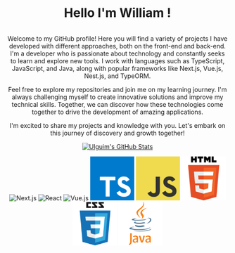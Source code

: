 
<div align="center">
<h1>Hello I'm William !</h1>

 <div style="display:flex; flex-direction:column; width:100px;">
   </div>
  </a>
<p> Welcome to my GitHub profile! Here you will find a variety of projects I have developed with different approaches, both on the front-end and back-end. I'm a developer who is passionate about technology and constantly seeks to learn and explore new tools. I work with languages such as TypeScript, JavaScript, and Java, along with popular frameworks like Next.js, Vue.js, Nest.js, and TypeORM.

Feel free to explore my repositories and join me on my learning journey. I'm always challenging myself to create innovative solutions and improve my technical skills. Together, we can discover how these technologies come together to drive the development of amazing applications.

I'm excited to share my projects and knowledge with you. Let's embark on this journey of discovery and growth together!
</p>

  <a href="https://awesome-github-stats.azurewebsites.net/index.html??cardType=github&theme=synthwave&preferLogin=false">    <img  alt="Ulguim's GitHub Stats" src="https://awesome-github-stats.azurewebsites.net/user-stats/Ulguim?cardType=github&theme=synthwave&preferLogin=false" />  </a>

<div align="center">
  <img src="https://camo.githubusercontent.com/f21f1fa29dfe5e1d0772b0efe2f43eca2f6dc14f2fede8d9cbef4a3a8210c91d/68747470733a2f2f6173736574732e76657263656c2e636f6d2f696d6167652f75706c6f61642f76313636323133303535392f6e6578746a732f49636f6e5f6c696768745f6261636b67726f756e642e706e67" alt="Next.js" title="Next.js" width="100" height="100" />
  <img src="https://avatars.githubusercontent.com/u/6412038?s=200&v=4" alt="React" title="React" width="100" height="100" />
  <img src="https://avatars.githubusercontent.com/u/6128107?s=200&v=4" alt="Vue.js" title="Vue.js" width="100" height="100" />
  <img src="https://raw.githubusercontent.com/github/explore/80688e429a7d4ef2fca1e82350fe8e3517d3494d/topics/typescript/typescript.png" alt="TypeScript" title="TypeScript" width="100" height="100" />
  <img src="https://raw.githubusercontent.com/github/explore/80688e429a7d4ef2fca1e82350fe8e3517d3494d/topics/javascript/javascript.png" alt="JavaScript" title="JavaScript" width="100" height="100" />
  <img src="https://raw.githubusercontent.com/github/explore/80688e429a7d4ef2fca1e82350fe8e3517d3494d/topics/html/html.png" alt="HTML" title="HTML" width="100" height="100" />
  <img src="https://raw.githubusercontent.com/github/explore/80688e429a7d4ef2fca1e82350fe8e3517d3494d/topics/css/css.png" alt="CSS" title="CSS" width="100" height="100" />
  <img src="https://raw.githubusercontent.com/github/explore/5b3600551e122a3277c2c5368af2ad5725ffa9a1/topics/java/java.png"  alt="JAVA" title="JAVA"  width="100" height="100"/>
</div>
</div>

